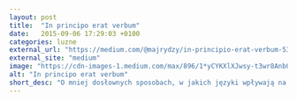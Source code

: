 ```yaml
---
layout: post
title:  "In principo erat verbum"
date:   2015-09-06 17:29:03 +0100
categories: luzne
external_url: "https://medium.com/@majrydzy/in-principio-erat-verbum-53f8eb835342"
external_site: "medium"
image: "https://cdn-images-1.medium.com/max/896/1*yCYKXlXJwsy-t3wr8Anb0g.png"
alt: "In principo erat verbum"
short_desc: "O mniej dosłownych sposobach, w jakich języki wpływają na nasze życie."
---
```


